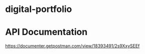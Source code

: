 # digital-portfolio

# API Documentation

https://documenter.getpostman.com/view/18393491/2s9XxySEEf